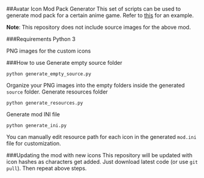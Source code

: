 ##Avatar Icon Mod Pack Generator
This set of scripts can be used to generate mod pack for a certain anime game. Refer to [this](https://gamebanana.com/mods/475764) for an example.

**Note**: This repository does not include source images for the above mod.

###Requirements
Python 3

PNG images for the custom icons

###How to use
Generate empty source folder

```python generate_empty_source.py```

Organize your PNG images into the empty folders inside the generated `source` folder.
Generate resources folder

```python generate_resources.py```

Generate mod INI file

```python generate_ini.py```

You can manually edit resource path for each icon in the generated `mod.ini` file for customization.

###Updating the mod with new icons
This repository will be updated with icon hashes as characters get added. Just download latest code (or use `git pull`). Then repeat above steps.

